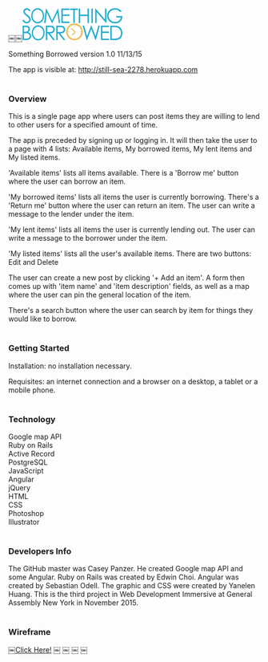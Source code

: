 ￼￼![wireframe](wireframe/logo.png)

Something Borrowed version 1.0 11/13/15

The app is visible at: http://still-sea-2278.herokuapp.com
<br><br>


### Overview

This is a single page app where users can post items they are willing to lend to other users for a specified amount of time.

The app is preceded by signing up or logging in. It will then take the user to a page with 4 lists: Available items, My borrowed items, My lent items and My listed items.

'Available items' lists all items available. There is a 'Borrow me' button where the user can borrow an item.

'My borrowed items' lists all items the user is currently borrowing. There's a 'Return me' button where the user can return an item. The user can write a message to the lender under the item.

'My lent items' lists all items the user is currently lending out. The user can write a message to the borrower under the item.

'My listed items' lists all the user's available items. There are two buttons: Edit and Delete

The user can create a new post by clicking '+ Add an item'. A form then comes up with 'item name' and 'item description' fields, as well as a map where the user can pin the general location of the item.

There's a search button where the user can search by item for things they would like to borrow.
<br><br>


### Getting Started

Installation: no installation necessary.

Requisites: an internet connection and a browser on a desktop, a tablet or a mobile phone.
<br><br>


### Technology

Google map API<br>
Ruby on Rails<br>
Active Record<br>
PostgreSQL<br>
JavaScript<br>
Angular<br>
jQuery<br>
HTML<br>
CSS<br>
Photoshop<br>
Illustrator<br><br>


### Developers Info

The GitHub master was Casey Panzer. He created Google map API and some Angular. Ruby on Rails was created by Edwin Choi. Angular was created by Sebastian Odell. The graphic and CSS were created by Yanelen Huang. This is the third project in Web Development Immersive at General Assembly New York in November 2015.
<br><br>


### Wireframe

￼[Click Here!](wireframe/project3_wireframe.pdf)
￼
￼
￼
￼
